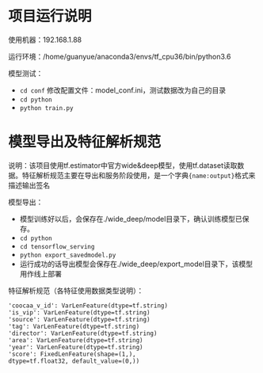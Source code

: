 # 项目运行说明
使用机器：192.168.1.88  

运行环境：/home/guanyue/anaconda3/envs/tf_cpu36/bin/python3.6  

模型测试：

- `cd conf`
修改配置文件：model_conf.ini，测试数据改为自己的目录
- `cd python`
- `python train.py`

# 模型导出及特征解析规范
说明：该项目使用tf.estimator中官方wide&deep模型，使用tf.dataset读取数据。特征解析规范主要在导出和服务阶段使用，是一个字典`{name:output}`格式来描述输出签名

模型导出：

- 模型训练好以后，会保存在./wide_deep/model目录下，确认训练模型已保存。
- `cd python`
- `cd tensorflow_serving`
- `python export_savedmodel.py`
- 运行成功的话导出模型会保存在./wide_deep/export_model目录下，该模型用作线上部署

特征解析规范（各特征使用数据类型说明）：
```'did': VarLenFeature(dtype=tf.string)
'coocaa_v_id': VarLenFeature(dtype=tf.string)
'is_vip': VarLenFeature(dtype=tf.string)
'source': VarLenFeature(dtype=tf.string)
'tag': VarLenFeature(dtype=tf.string)
'director': VarLenFeature(dtype=tf.string)
'area': VarLenFeature(dtype=tf.string)
'year': VarLenFeature(dtype=tf.string)
'score': FixedLenFeature(shape=(1,),
dtype=tf.float32, default_value=(0,))
```

    
